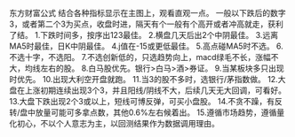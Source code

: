 东方财富公式
结合各种指标显示在主图上，观看直观一点。
一般以下跌后的数字3，或者第二个3为买点，收盘时进，隔天有个一般有个高开或者冲高就走，获利了结。
1.下跌时间多，按序出123最佳。
2.横盘几天后出2个中阴最佳。
3.远离MA5时最佳，日K中阴最佳。
4.j值在-15或更低最佳。
5.高点碰MA5时不选。
6.不选十字，不选阳。
7.不选创新低的，只选趋势向上，macd绿毛不长，涨幅不大，均线左右的股。
8.白马股优先。银行>白马>酒>券证。
9.当某板块多只出现时优先。
10.出现大利空开盘就跑。
11.当3的股不多时，选银行/茅指数做。
12.大盘在上涨初期连续出现3个3，并且阳线/阴线不大，后续几天无大回调，可看好。
13.大盘下跌出现2个3或以上，短线可博反弹，可买小盘股。
14.不贪不躁，有反转/盘中放量可能可多拿点数，其他0.6%左右候着出。
15.遵循市场趋势，遵循量化初心，不以个人意志为主，以回测结果作为数据调用理由。

